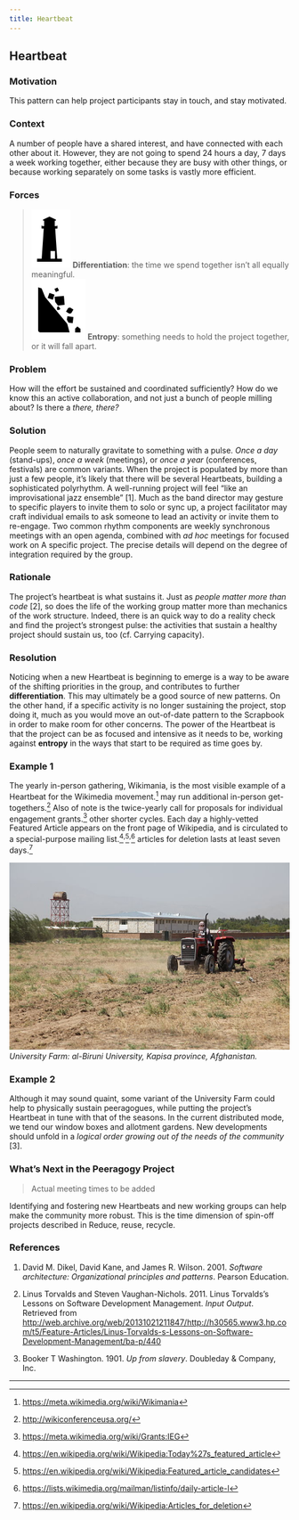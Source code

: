 ```yaml
---
title: Heartbeat 
---
```


## Heartbeat 

### Motivation 

This pattern can help project participants stay in touch, and stay motivated.

### Context 

A number of people have a shared interest, and have connected with each
other about it. However, they are not going to spend 24 hours a day, 7
days a week working together, either because they are busy with other
things, or because working separately on some tasks is vastly more
efficient.

### Forces 

> ![image](images/differentiation.png) **Differentiation**: the time we spend together isn’t all equally meaningful.  
> ![image](images/entropy.png) **Entropy**: something needs to hold the project together, or it will fall apart.

### Problem 

How will the effort be sustained and coordinated sufficiently? How do we
know this an active collaboration, and not just a bunch of people
milling about? Is there a *there, there?*

### Solution 

People seem to naturally gravitate to something with a pulse. *Once a
day* (stand-ups), *once a week* (meetings), or *once a year*
(conferences, festivals) are common variants. When the project is
populated by more than just a few people, it’s likely that there will be
several <span><span>Heartbeats</span></span>, building a sophisticated
polyrhythm. A well-running project will feel “like an improvisational
jazz ensemble” <span class="citation">\[1\]</span>. Much as the band
director may gesture to specific players to invite them to solo or sync
up, a project facilitator may craft individual emails to ask someone to
lead an activity or invite them to re-engage. Two common rhythm
components are weekly synchronous meetings with an open agenda, combined
with *ad hoc* meetings for focused work on <span><span>A specific
project</span></span>. The precise details will depend on the degree of
integration required by the group.

### Rationale 

The project’s heartbeat is what sustains it. Just as *people matter more
than code* <span class="citation">\[2\]</span>, so does the life of the
working group matter more than mechanics of the work structure. Indeed,
there is an quick way to do a reality check and find the project’s
strongest pulse: the activities that sustain a healthy project should
sustain us, too (cf. <span><span>Carrying capacity</span></span>).

### Resolution 

Noticing when a new <span><span>Heartbeat</span></span> is beginning to
emerge is a way to be aware of the shifting priorities in the group, and
contributes to further **differentiation**. This may ultimately be a
good source of new patterns. On the other hand, if a specific activity
is no longer sustaining the project, stop doing it, much as you would
move an out-of-date pattern to the <span><span>Scrapbook</span></span>
in order to make room for other concerns. The power of the
<span><span>Heartbeat</span></span> is that the project can be as
focused and intensive as it needs to be, working against **entropy** in
the ways that start to be required as time goes by.

### Example 1 

The yearly in-person gathering, Wikimania, is the most visible example
of a <span><span>Heartbeat</span></span> for the Wikimedia
movement.[^fn1]
may run additional in-person get-togethers.[^fn2]
Also of note is the twice-yearly call for proposals for
individual engagement grants.[^fn3]
other shorter cycles. Each day a highly-vetted Featured Article appears
on the front page of Wikipedia, and is circulated to a special-purpose
mailing list.[^fn4]<sup>,</sup>[^fn5]<sup>,</sup>[^fn6] articles for deletion lasts at least seven days.[^fn7]

![image](images/kapisa.jpg)  
*University Farm: al-Biruni University, Kapisa province, Afghanistan.*

### Example 2 

Although it may sound quaint, some variant of the University Farm could
help to physically sustain peeragogues, while putting the project’s
<span><span>Heartbeat</span></span> in tune with that of the seasons.
In the current distributed mode, we tend our window
boxes and allotment gardens. New developments should unfold in a
*logical order growing out of the needs of the community* <span
class="citation">\[3\]</span>.

### What’s Next in the Peeragogy Project

> Actual meeting times to be added

Identifying and fostering new <span><span>Heartbeats</span></span> and
new working groups can help make the community more robust. This is the
time dimension of spin-off projects described in <span><span>Reduce,
reuse, recycle</span></span>.

### References

1. David M. Dikel, David Kane, and James R. Wilson. 2001. *Software architecture: Organizational principles and patterns*. Pearson Education.

2. Linus Torvalds and Steven Vaughan-Nichols. 2011. Linus Torvalds’s Lessons on Software Development Management. *Input Output*. Retrieved from <http://web.archive.org/web/20131021211847/http://h30565.www3.hp.com/t5/Feature-Articles/Linus-Torvalds-s-Lessons-on-Software-Development-Management/ba-p/440>

3. Booker T Washington. 1901. *Up from slavery*. Doubleday & Company, Inc.

------------------------------------------------------------------------

[^fn1]: <https://meta.wikimedia.org/wiki/Wikimania>

[^fn2]: <http://wikiconferenceusa.org/>

[^fn3]: <https://meta.wikimedia.org/wiki/Grants:IEG>

[^fn4]: <https://en.wikipedia.org/wiki/Wikipedia:Today%27s_featured_article>

[^fn5]: <https://en.wikipedia.org/wiki/Wikipedia:Featured_article_candidates>

[^fn6]: <https://lists.wikimedia.org/mailman/listinfo/daily-article-l>

[^fn7]: <https://en.wikipedia.org/wiki/Wikipedia:Articles_for_deletion>
